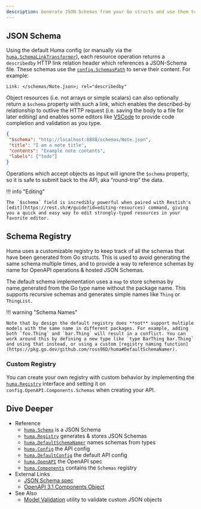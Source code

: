 ```yaml
---
description: Generate JSON Schemas from your Go structs and use them to validate requests and responses.
---
```


## JSON Schema

Using the default Huma config (or manually via the [`huma.SchemaLinkTransformer`](https://pkg.go.dev/github.com/ross96D/huma#SchemaLinkTransformer)), each resource operation returns a `describedby` HTTP link relation header which references a JSON-Schema file. These schemas use the [`config.SchemasPath`](https://pkg.go.dev/github.com/ross96D/huma#Config) to serve their content. For example:

```http title="HTTP Response"
Link: </schemas/Note.json>; rel="describedby"
```

Object resources (i.e. not arrays or simple scalars) can also optionally return a `$schema` property with such a link, which enables the described-by relationship to outlive the HTTP request (i.e. saving the body to a file for later editing) and enables some editors like [VSCode](https://code.visualstudio.com/docs/languages/json#_mapping-in-the-json) to provide code completion and validation as you type.

```json title="response.json"
{
 "$schema": "http://localhost:8888/schemas/Note.json",
 "title": "I am a note title",
 "contents": "Example note contents",
 "labels": ["todo"]
}
```

Operations which accept objects as input will ignore the `$schema` property, so it is safe to submit back to the API, aka "round-trip" the data.

!!! info "Editing"

    The `$schema` field is incredibly powerful when paired with Restish's [edit](https://rest.sh/#/guide?id=editing-resources) command, giving you a quick and easy way to edit strongly-typed resources in your favorite editor.

## Schema Registry

Huma uses a customizable registry to keep track of all the schemas that have been generated from Go structs. This is used to avoid generating the same schema multiple times, and to provide a way to reference schemas by name for OpenAPI operations & hosted JSON Schemas.

The default schema implementation uses a `map` to store schemas by name,generated from the Go type name without the package name. This supports recursive schemas and generates simple names like `Thing` or `ThingList`.

!!! warning "Schema Names"

    Note that by design the default registry does **not** support multiple models with the same name in different packages. For example, adding both `foo.Thing` and `bar.Thing` will result in a conflict. You can work around this by defining a new type like `type BarThing bar.Thing` and using that instead, or using a custom [registry naming function](https://pkg.go.dev/github.com/ross96D/huma#DefaultSchemaNamer).

### Custom Registry

You can create your own registry with custom behavior by implementing the [`huma.Registry`](https://pkg.go.dev/github.com/ross96D/huma#Registry) interface and setting it on `config.OpenAPI.Components.Schemas` when creating your API.

## Dive Deeper

- Reference
  - [`huma.Schema`](https://pkg.go.dev/github.com/ross96D/huma#Schema) is a JSON Schema
  - [`huma.Registry`](https://pkg.go.dev/github.com/ross96D/huma#Registry) generates & stores JSON Schemas
  - [`huma.DefaultSchemaNamer`](https://pkg.go.dev/github.com/ross96D/huma#DefaultSchemaNamer) names schemas from types
  - [`huma.Config`](https://pkg.go.dev/github.com/ross96D/huma#Config) the API config
  - [`huma.DefaultConfig`](https://pkg.go.dev/github.com/ross96D/huma#DefaultConfig) the default API config
  - [`huma.OpenAPI`](https://pkg.go.dev/github.com/ross96D/huma#OpenAPI) the OpenAPI spec
  - [`huma.Components`](https://pkg.go.dev/github.com/ross96D/huma#Components) contains the `Schemas` registry
- External Links
  - [JSON Schema spec](https://json-schema.org/)
  - [OpenAPI 3.1 Components Object](https://spec.openapis.org/oas/v3.1.0#components-object)
- See Also
  - [Model Validation](./model-validation.md) utility to validate custom JSON objects
